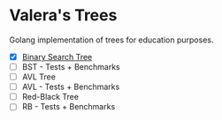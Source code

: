 # Valera's Trees

Golang implementation of trees for education purposes.

- [x] [Binary Search Tree](./bst)
- [ ] BST - Tests + Benchmarks
- [ ] AVL Tree
- [ ] AVL - Tests + Benchmarks
- [ ] Red-Black Tree
- [ ] RB - Tests + Benchmarks